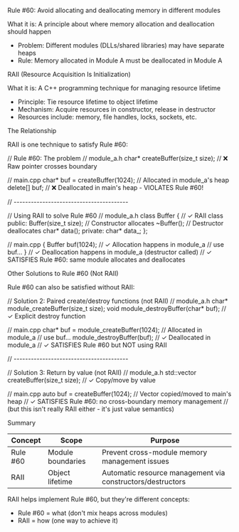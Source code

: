   Rule #60: Avoid allocating and deallocating memory in different modules

  What it is: A principle about where memory allocation and deallocation should happen
  - Problem: Different modules (DLLs/shared libraries) may have separate heaps
  - Rule: Memory allocated in Module A must be deallocated in Module A

  RAII (Resource Acquisition Is Initialization)

  What it is: A C++ programming technique for managing resource lifetime
  - Principle: Tie resource lifetime to object lifetime
  - Mechanism: Acquire resources in constructor, release in destructor
  - Resources include: memory, file handles, locks, sockets, etc.

  The Relationship

  RAII is one technique to satisfy Rule #60:

  // Rule #60: The problem
  // module_a.h
  char* createBuffer(size_t size);  // ❌ Raw pointer crosses boundary

  // main.cpp
  char* buf = createBuffer(1024);  // Allocated in module_a's heap
  delete[] buf;  // ❌ Deallocated in main's heap - VIOLATES Rule #60!

  // ----------------------------------------

  // Using RAII to solve Rule #60
  // module_a.h
  class Buffer {  // ✓ RAII class
  public:
      Buffer(size_t size);   // Constructor allocates
      ~Buffer();             // Destructor deallocates
      char* data();
  private:
      char* data_;
  };

  // main.cpp
  {
      Buffer buf(1024);  // ✓ Allocation happens in module_a
      // use buf...
  }  // ✓ Deallocation happens in module_a (destructor called)
     // ✓ SATISFIES Rule #60: same module allocates and deallocates

  Other Solutions to Rule #60 (Not RAII)

  Rule #60 can also be satisfied without RAII:

  // Solution 2: Paired create/destroy functions (not RAII)
  // module_a.h
  char* module_createBuffer(size_t size);
  void module_destroyBuffer(char* buf);  // ✓ Explicit destroy function

  // main.cpp
  char* buf = module_createBuffer(1024);  // Allocated in module_a
  // use buf...
  module_destroyBuffer(buf);  // ✓ Deallocated in module_a
  // ✓ SATISFIES Rule #60 but NOT using RAII

  // ----------------------------------------

  // Solution 3: Return by value (not RAII)
  // module_a.h
  std::vector<char> createBuffer(size_t size);  // ✓ Copy/move by value

  // main.cpp
  auto buf = createBuffer(1024);  // Vector copied/moved to main's heap
  // ✓ SATISFIES Rule #60: no cross-boundary memory management
  // (but this isn't really RAII either - it's just value semantics)

  Summary

  | Concept  | Scope             | Purpose                                                    |
  |----------|-------------------|------------------------------------------------------------|
  | Rule #60 | Module boundaries | Prevent cross-module memory management issues              |
  | RAII     | Object lifetime   | Automatic resource management via constructors/destructors |

  RAII helps implement Rule #60, but they're different concepts:
  - Rule #60 = what (don't mix heaps across modules)
  - RAII = how (one way to achieve it)